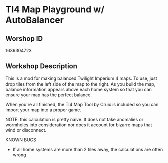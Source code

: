 # TI4 Map Playground w/ AutoBalancer

## Worshop ID
1636304723

## Workshop Description

This is a mod for making balanced Twilight Imperium 4 maps. To use, just drop tiles from the left side of the map to the right. As you build the map, balance information appears above each home system so that you can ensure your map has the perfect balance.

When you're all finished, the TI4 Map Tool by Cruix is included so you can import your map into a proper game.

NOTE: this calculation is pretty naive. It does not take anomalies or wormholes into consideration nor does it account for bizarre maps that wind or disconnect.

KNOWN BUGS
* If all home systems are more than 2 tiles away, the calculations are often wrong